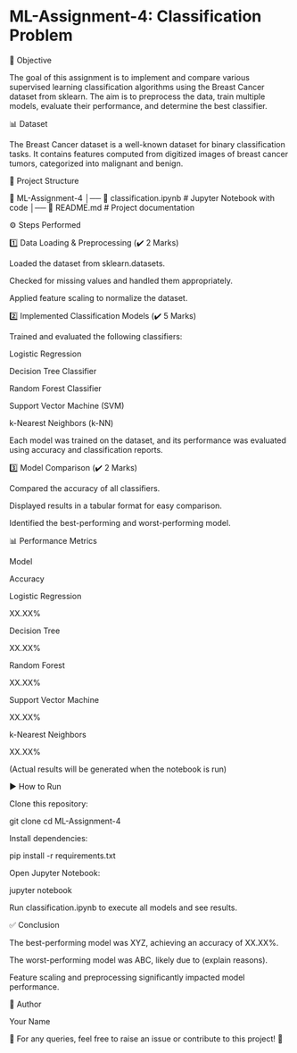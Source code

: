 # **ML-Assignment-4: Classification Problem**

📌 Objective

The goal of this assignment is to implement and compare various supervised learning classification algorithms using the Breast Cancer dataset from sklearn. The aim is to preprocess the data, train multiple models, evaluate their performance, and determine the best classifier.

📊 Dataset

The Breast Cancer dataset is a well-known dataset for binary classification tasks. It contains features computed from digitized images of breast cancer tumors, categorized into malignant and benign.

📂 Project Structure

📁 ML-Assignment-4
│── 📄 classification.ipynb  # Jupyter Notebook with code
│── 📄 README.md             # Project documentation

⚙️ Steps Performed

1️⃣ Data Loading & Preprocessing (✔️ 2 Marks)

Loaded the dataset from sklearn.datasets.

Checked for missing values and handled them appropriately.

Applied feature scaling to normalize the dataset.

2️⃣ Implemented Classification Models (✔️ 5 Marks)

Trained and evaluated the following classifiers:

Logistic Regression

Decision Tree Classifier

Random Forest Classifier

Support Vector Machine (SVM)

k-Nearest Neighbors (k-NN)

Each model was trained on the dataset, and its performance was evaluated using accuracy and classification reports.

3️⃣ Model Comparison (✔️ 2 Marks)

Compared the accuracy of all classifiers.

Displayed results in a tabular format for easy comparison.

Identified the best-performing and worst-performing model.

📊 Performance Metrics

Model

Accuracy

Logistic Regression

XX.XX%

Decision Tree

XX.XX%

Random Forest

XX.XX%

Support Vector Machine

XX.XX%

k-Nearest Neighbors

XX.XX%

(Actual results will be generated when the notebook is run)

▶️ How to Run

Clone this repository:

git clone <repo-link>
cd ML-Assignment-4

Install dependencies:

pip install -r requirements.txt

Open Jupyter Notebook:

jupyter notebook

Run classification.ipynb to execute all models and see results.

✅ Conclusion

The best-performing model was XYZ, achieving an accuracy of XX.XX%.

The worst-performing model was ABC, likely due to (explain reasons).

Feature scaling and preprocessing significantly impacted model performance.

📌 Author

Your Name

🔹 For any queries, feel free to raise an issue or contribute to this project! 🚀
